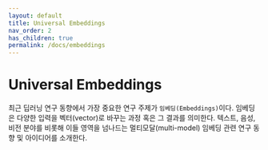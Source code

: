```yaml
---
layout: default
title: Universal Embeddings
nav_order: 2
has_children: true
permalink: /docs/embeddings
---
```


# Universal Embeddings

최근 딥러닝 연구 동향에서 가장 중요한 연구 주제가 `임베딩(Embeddings)`이다. 임베딩은 다양한 입력을 벡터(vector)로 바꾸는 과정 혹은 그 결과를 의미한다. 텍스트, 음성, 비전 분야를 비롯해 이들 영역을 넘나드는 멀티모달(multi-model) 임베딩 관련 연구 동향 및 아이디어를 소개한다.
